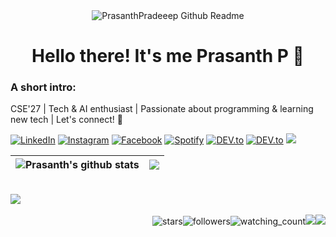 <div align="center"> <img src="https://github.com/PrasanthPradeep/PrasanthPradeep/assets/78849206/cd4bcd9c-b592-4c4e-aab5-8b80b5e94d0b" alt="PrasanthPradeeep Github Readme" /> </div>
<div align="center">
<h1>Hello there! It's me Prasanth P 👋</h1>
</div>

### A short intro:

CSE'27 | Tech & AI enthusiast | Passionate about programming & learning new tech | Let's connect! 🤝

<a href="https://www.linkedin.com/in/prasanth1010000/" target="_blank"><img src="https://img.shields.io/badge/LinkedIn-%230077B5.svg?&style=flat-square&logo=linkedin&logoColor=white" alt="LinkedIn"></a>
<a href="https://www.instagram.com/prasanth__p_/" target="_blank"><img src="https://img.shields.io/badge/Instagram-%23E4405F.svg?&style=flat-square&logo=instagram&logoColor=white" alt="Instagram"></a>
<a href="https://www.twitter.com/prasanth__p_/" target="_blank"><img src="https://img.shields.io/badge/Twitter-%231877F2.svg?&style=flat-square&logo=x&logoColor=white" alt="Facebook"></a>
<a href="https://www.github.com/PrasanthPradeep/" target="_blank"><img src="https://img.shields.io/badge/GitHub-%2324292e.svg?&style=flat-square&logo=github&logoColor=white" alt="Spotify"></a>
<a href="https://dev.to/prasanth__p_" target="_blank"><img src="https://img.shields.io/badge/DEV-%230A0A0A.svg?&style=flat-square&logo=DEV.to&logoColor=white" alt="DEV.to"></a>
<a href="https://prasanthp.me" target="_blank"><img src="https://img.shields.io/badge/Portfolio-%23FF6D00.svg?&style=flat-square&logo=&logoColor=white" alt="DEV.to"></a>
<a href="https://github.com/sponsors/PrasanthPradeep/"><img src="https://img.shields.io/static/v1?label=Sponsor%20Me%20on&message=GitHub&color=green?style=plastic&logo=githubsponsors" /></a>

| <img align="center" src="https://github-readme-stats.vercel.app/api?username=PrasanthPradeep&show_icons=true&include_all_commits=true&theme=neon&hide_border=true" alt="Prasanth's github stats" /></a> | <img align="center" src="https://github-readme-stats.vercel.app/api/top-langs/?username=PrasanthPradeep&layout=compact&theme=neon&hide_border=true" /></a> |
| ------------- | ------------- |
<br>
<img src="https://github-profile-trophy.vercel.app/?username=PrasanthPradeep&theme=juicyfresh&no-bg=true" />
<div align="center">
</div><br>
<div align="right"><img src="https://img.shields.io/github/stars/PrasanthPradeep?label=Stars" alt="stars"><img alt="followers" src="https://img.shields.io/github/followers/PrasanthPradeep?label=Followers&style=social"><img src="https://komarev.com/ghpvc/?username=PrasanthPradeep&color=brightgreen" alt="watching_count" /><img src="https://visitor-badge.laobi.icu/badge?page_id=PrasanthPradeep" /><img src="https://img.shields.io/static/v1?label=&message=since%20June%2015%202025&labelcolor=gray" /></div>
